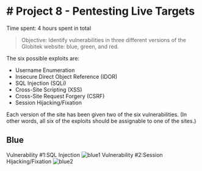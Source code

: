 # # Project 8 - Pentesting Live Targets

Time spent: 4 hours spent in total

> Objective: Identify vulnerabilities in three different versions of the Globitek website: blue, green, and red.

The six possible exploits are:
* Username Enumeration
* Insecure Direct Object Reference (IDOR)
* SQL Injection (SQLi)
* Cross-Site Scripting (XSS)
* Cross-Site Request Forgery (CSRF)
* Session Hijacking/Fixation

Each version of the site has been given two of the six vulnerabilities. (In other words, all six of the exploits should be assignable to one of the sites.)

## Blue

Vulnerability #1:SQL Injection
![blue1](https://user-images.githubusercontent.com/23129522/48169142-04631280-e2c0-11e8-8c31-370c6cbb1575.gif)
Vulnerability #2:Session Hijacking/Fixation
![blue2](https://user-images.githubusercontent.com/23129522/48169210-5c017e00-e2c0-11e8-9241-af1393962b22.gif)
